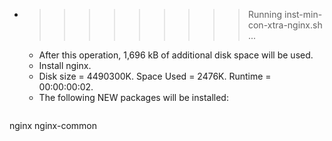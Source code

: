 * >>>>>>>>> Running inst-min-con-xtra-nginx.sh ...
  * After this operation, 1,696 kB of additional disk space will be used.
  * Install nginx.
  * Disk size = 4490300K. Space Used = 2476K. Runtime = 00:00:00:02.
  * The following NEW packages will be installed:
  ```bash
nginx nginx-common
  ```
